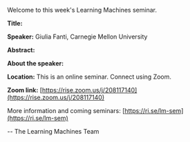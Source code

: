 Welcome to this week's Learning Machines seminar.

**Title:** 

**Speaker:** Giulia Fanti, Carnegie Mellon University

**Abstract:** 

**About the speaker:** 

**Location:** This is an online seminar. Connect using Zoom.

**Zoom link:** [https://rise.zoom.us/j/208117140](https://rise.zoom.us/j/208117140)


More information and coming seminars: [https://ri.se/lm-sem](https://ri.se/lm-sem)

-- The Learning Machines Team

